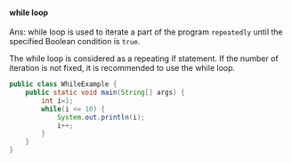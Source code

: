 #### while loop

Ans: while loop is used to iterate a part of the program `repeatedly` until the specified Boolean condition is `true`.

The while loop is considered as a repeating if statement. If the number of iteration is not fixed, it is recommended to use the while loop.

```java
public class WhileExample {
    public static void main(String[] args) {
        int i=1;
        while(i <= 10) {
            System.out.println(i);
            i++;
        }
    }
}
```
